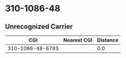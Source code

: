 # 310-1086-48
## Unrecognized Carrier


| CGI | Nearest CGI | Distance |
|-----|-------------|----------|
| 310-1086-48-6793 |  | 0.0 |
